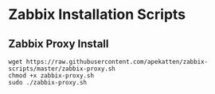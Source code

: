 # Zabbix Installation Scripts

## Zabbix Proxy Install
```
wget https://raw.githubusercontent.com/apekatten/zabbix-scripts/master/zabbix-proxy.sh
chmod +x zabbix-proxy.sh
sudo ./zabbix-proxy.sh
```

